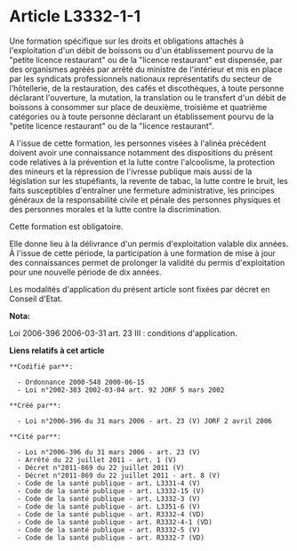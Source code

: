 # Article L3332-1-1

Une formation spécifique sur les droits et obligations attachés à l'exploitation d'un débit de boissons ou d'un établissement
pourvu de la "petite licence restaurant" ou de la "licence restaurant" est dispensée, par des organismes agréés par arrêté du
ministre de l'intérieur et mis en place par les syndicats professionnels nationaux représentatifs du secteur de l'hôtellerie,
de la restauration, des cafés et discothèques, à toute personne déclarant l'ouverture, la mutation, la translation ou le
transfert d'un débit de boissons à consommer sur place de deuxième, troisième et quatrième catégories ou à toute personne
déclarant un établissement pourvu de la "petite licence restaurant" ou de la "licence restaurant".

A l'issue de cette formation, les personnes visées à l'alinéa précédent doivent avoir une connaissance notamment des
dispositions du présent code relatives à la prévention et la lutte contre l'alcoolisme, la protection des mineurs et la
répression de l'ivresse publique mais aussi de la législation sur les stupéfiants, la revente de tabac, la lutte contre le
bruit, les faits susceptibles d'entraîner une fermeture administrative, les principes généraux de la responsabilité civile et
pénale des personnes physiques et des personnes morales et la lutte contre la discrimination.

Cette formation est obligatoire.

Elle donne lieu à la délivrance d'un permis d'exploitation valable dix années. À l'issue de cette période, la participation à
une formation de mise à jour des connaissances permet de prolonger la validité du permis d'exploitation pour une nouvelle
période de dix années.

Les modalités d'application du présent article sont fixées par décret en Conseil d'Etat.

**Nota:**

Loi 2006-396 2006-03-31 art. 23 III : conditions d'application.

**Liens relatifs à cet article**

	**Codifié par**:

	  - Ordonnance 2000-548 2000-06-15
	  - Loi n°2002-303 2002-03-04 art. 92 JORF 5 mars 2002

	**Créé par**:

	  - Loi n°2006-396 du 31 mars 2006 - art. 23 (V) JORF 2 avril 2006

	**Cité par**:

	  - Loi n°2006-396 du 31 mars 2006 - art. 23 (V)
	  - Arrêté du 22 juillet 2011 - art. 1 (V)
	  - Décret n°2011-869 du 22 juillet 2011 (V)
	  - Décret n°2011-869 du 22 juillet 2011 - art. 8 (V)
	  - Code de la santé publique - art. L3331-4 (V)
	  - Code de la santé publique - art. L3332-15 (V)
	  - Code de la santé publique - art. L3332-3 (V)
	  - Code de la santé publique - art. L3351-6 (V)
	  - Code de la santé publique - art. R3332-4 (VD)
	  - Code de la santé publique - art. R3332-4-1 (VD)
	  - Code de la santé publique - art. R3332-5 (V)
	  - Code de la santé publique - art. R3332-7 (VD)
